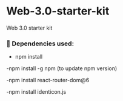 # Web-3.0-starter-kit
Web 3.0 starter kit

### 💫 Dependencies used:
- npm install

-npm install -g npm (to update npm version)

-npm install react-router-dom@6 

-npm install identicon.js

